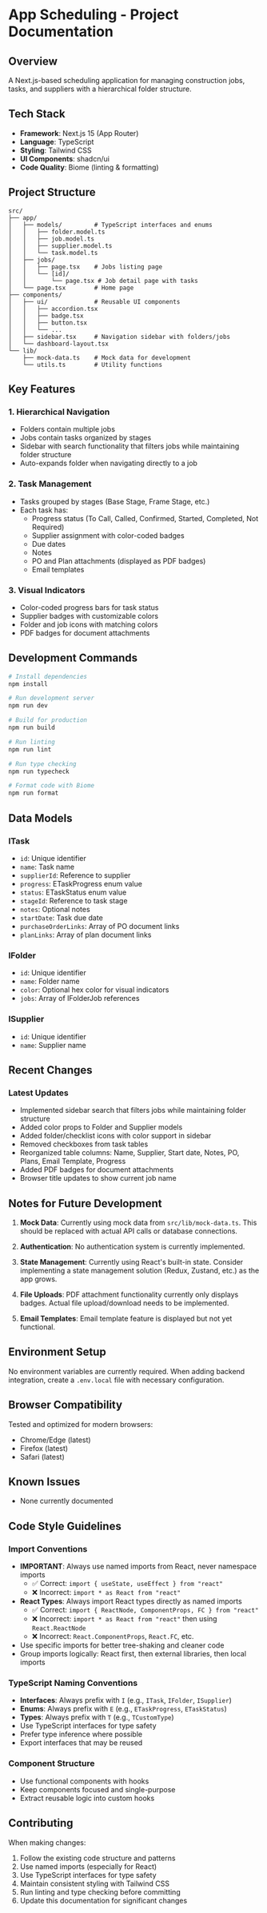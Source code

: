 # App Scheduling - Project Documentation

## Overview
A Next.js-based scheduling application for managing construction jobs, tasks, and suppliers with a hierarchical folder structure.

## Tech Stack
- **Framework**: Next.js 15 (App Router)
- **Language**: TypeScript
- **Styling**: Tailwind CSS
- **UI Components**: shadcn/ui
- **Code Quality**: Biome (linting & formatting)

## Project Structure
```
src/
├── app/
│   ├── models/         # TypeScript interfaces and enums
│   │   ├── folder.model.ts
│   │   ├── job.model.ts
│   │   ├── supplier.model.ts
│   │   └── task.model.ts
│   ├── jobs/
│   │   ├── page.tsx    # Jobs listing page
│   │   └── [id]/
│   │       └── page.tsx # Job detail page with tasks
│   └── page.tsx        # Home page
├── components/
│   ├── ui/             # Reusable UI components
│   │   ├── accordion.tsx
│   │   ├── badge.tsx
│   │   ├── button.tsx
│   │   └── ...
│   ├── sidebar.tsx     # Navigation sidebar with folders/jobs
│   └── dashboard-layout.tsx
└── lib/
    ├── mock-data.ts    # Mock data for development
    └── utils.ts        # Utility functions

```

## Key Features

### 1. Hierarchical Navigation
- Folders contain multiple jobs
- Jobs contain tasks organized by stages
- Sidebar with search functionality that filters jobs while maintaining folder structure
- Auto-expands folder when navigating directly to a job

### 2. Task Management
- Tasks grouped by stages (Base Stage, Frame Stage, etc.)
- Each task has:
  - Progress status (To Call, Called, Confirmed, Started, Completed, Not Required)
  - Supplier assignment with color-coded badges
  - Due dates
  - Notes
  - PO and Plan attachments (displayed as PDF badges)
  - Email templates

### 3. Visual Indicators
- Color-coded progress bars for task status
- Supplier badges with customizable colors
- Folder and job icons with matching colors
- PDF badges for document attachments

## Development Commands

```bash
# Install dependencies
npm install

# Run development server
npm run dev

# Build for production
npm run build

# Run linting
npm run lint

# Run type checking
npm run typecheck

# Format code with Biome
npm run format
```

## Data Models

### ITask
- `id`: Unique identifier
- `name`: Task name
- `supplierId`: Reference to supplier
- `progress`: ETaskProgress enum value
- `status`: ETaskStatus enum value
- `stageId`: Reference to task stage
- `notes`: Optional notes
- `startDate`: Task due date
- `purchaseOrderLinks`: Array of PO document links
- `planLinks`: Array of plan document links

### IFolder
- `id`: Unique identifier
- `name`: Folder name
- `color`: Optional hex color for visual indicators
- `jobs`: Array of IFolderJob references

### ISupplier
- `id`: Unique identifier
- `name`: Supplier name

## Recent Changes

### Latest Updates
- Implemented sidebar search that filters jobs while maintaining folder structure
- Added color props to Folder and Supplier models
- Added folder/checklist icons with color support in sidebar
- Removed checkboxes from task tables
- Reorganized table columns: Name, Supplier, Start date, Notes, PO, Plans, Email Template, Progress
- Added PDF badges for document attachments
- Browser title updates to show current job name

## Notes for Future Development

1. **Mock Data**: Currently using mock data from `src/lib/mock-data.ts`. This should be replaced with actual API calls or database connections.

2. **Authentication**: No authentication system is currently implemented.

3. **State Management**: Currently using React's built-in state. Consider implementing a state management solution (Redux, Zustand, etc.) as the app grows.

4. **File Uploads**: PDF attachment functionality currently only displays badges. Actual file upload/download needs to be implemented.

5. **Email Templates**: Email template feature is displayed but not yet functional.

## Environment Setup

No environment variables are currently required. When adding backend integration, create a `.env.local` file with necessary configuration.

## Browser Compatibility

Tested and optimized for modern browsers:
- Chrome/Edge (latest)
- Firefox (latest)
- Safari (latest)

## Known Issues

- None currently documented

## Code Style Guidelines

### Import Conventions
- **IMPORTANT**: Always use named imports from React, never namespace imports
  - ✅ Correct: `import { useState, useEffect } from "react"`
  - ❌ Incorrect: `import * as React from "react"`
- **React Types**: Always import React types directly as named imports
  - ✅ Correct: `import { ReactNode, ComponentProps, FC } from "react"`
  - ❌ Incorrect: `import * as React from "react"` then using `React.ReactNode`
  - ❌ Incorrect: `React.ComponentProps`, `React.FC`, etc.
- Use specific imports for better tree-shaking and cleaner code
- Group imports logically: React first, then external libraries, then local imports

### TypeScript Naming Conventions
- **Interfaces**: Always prefix with `I` (e.g., `ITask`, `IFolder`, `ISupplier`)
- **Enums**: Always prefix with `E` (e.g., `ETaskProgress`, `ETaskStatus`)
- **Types**: Always prefix with `T` (e.g., `TCustomType`)
- Use TypeScript interfaces for type safety
- Prefer type inference where possible
- Export interfaces that may be reused

### Component Structure
- Use functional components with hooks
- Keep components focused and single-purpose
- Extract reusable logic into custom hooks

## Contributing

When making changes:
1. Follow the existing code structure and patterns
2. Use named imports (especially for React)
3. Use TypeScript interfaces for type safety
4. Maintain consistent styling with Tailwind CSS
5. Run linting and type checking before committing
6. Update this documentation for significant changes